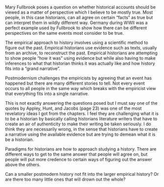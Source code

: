 Mary Fullbrook poses a question on whether historical accounts should be viewed as a matter of perspective which I believe to be mostly true. Most people, in this case historians, can all agree on certain “facts” as true but can interpret them in wildly different way. Germany during WWII was a perfect example used by Fullbrook to show how there can be different perspectives on the same events most consider to be true. 

The empirical approach to history involves using a scientific method to figure out the past. Empirical historians use evidence such as texts, usually from an archive, to reconstruct the past. Empirical historians are attempting to show people “how it was” using evidence but while also having to make inferences to what that historian thinks it was actually like and how history fits into a “grand narrative”.

Postmodernism challenges the empiricists by agreeing that an event has happened but there are many different stories to tell. Not every event occurs to all people in the same way which breaks with the empiricist view that everything fits into a single narrative.

This is not exactly answering the questions posed but I must say one of the quotes by Appley, Hunt, and Jacobs (page 23) was one of the most revelatory ideas I got from the chapters. I feel they are challenging what it is to be a historian by basically calling historians literature writers that have to create an air of authenticity to make their writing be taken seriously. I do think they are necessarily wrong, in the sense that historians have to create a narrative using the available evidence but are trying to demean what it is be a historian.

Paradigms for historians are how to approach studying a history. There are different ways to get to the same answer that people will agree on, but people will put more credence to certain ways of figuring out the answer above the others.

Can a smaller postmodern history not fit into the larger empirical history? Or are there too many little ones that will drown out the whole?
